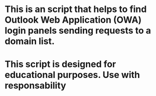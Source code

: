# This is an script that helps to find Outlook Web Application (OWA) login panels sending requests to a domain list.
# This script is designed for educational purposes. Use with responsability
